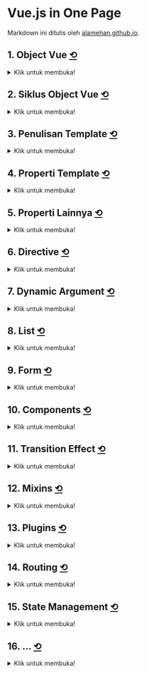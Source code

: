 <div id="top"></div>

# Vue.js in One Page

Markdown ini ditulis oleh <a href="https://alamehan.github.io/">alamehan.github.io</a>.

## **1. Object Vue** <a href="#top">⟲</a>

<details>
<summary>Klik untuk membuka!</summary><br>

```HTML
<html>
  <head>
    <title>Belajar Vue.js</title>
    <script src="https://cdn.jsdelivr.net/npm/vue@2.6.14/dist/vue.js"></script>
  </head>

  <body>
    <!-- Container (mount point), sebagai hasil kompilasi Vue -->
    <div id="app">
      <h1>Name: {{ name }}</h1> <!-- Cara 1 -->
      <h1>Age: {{ age }}</h1>
      <h1>{{ `Gender (Pria): ${gender}` }}</h1> <!-- Cara 2 -->
      <h1>{{ `Hobby: ${hobby[0]} ${hobby[1]}` }}</h1>
      <h1>{{ `Children: ${children[1]} & ${children[2]}` }}</h1>
    </div>

    <script>
      // Inisiasi object Vue (yang disimpan ke dalam variable vm)
      vm = new Vue({
        el: '#app',   // el merupakan property
        data: {       // begitupula dengan data
          name: 'Raihan Allaam',
          age: 30,
          gender: true,
          hobby: ['Design', 'Coding', 'Reading'],
          children: {
            1: 'Said',
            2: 'Nabila',
            3: 'Aisyah',
          },
        },
      });
    </script>
  </body>
</html>
```

Mengakses Properti didalam Object Vue menggunakan ```this.$data.name``` atau bisa langsung ```this.name```. Mengakses Properti diluar Object Vue menggunakan ```vm.$data.name``` atau bisa langsung ```vm.name```. Selain mount ditulis dengan cara:

```Javascript
vm = new Vue({ 
  el: '#app' ,
  ...
})
```

Bisa juga dengan cara berikut:

```Javascript
vm = new Vue({
  ...
})
vm.$mount('#app')
```

</details>

## **2. Siklus Object Vue** <a href="#top">⟲</a>

<details>
<summary>Klik untuk membuka!</summary><br>

```HTML
<html>
  <head>
    <title>Belajar Vue.js</title>
    <script src="https://cdn.jsdelivr.net/npm/vue@2.6.14/dist/vue.js"></script>
  </head>

  <body>
    <div id="app">
      <h1>{{ message }}</h1>
    </div>

    <script>
      vm = new Vue({
        el: '#app',
        data: {
          message: 'Hello World!',
        },
        beforeCreate() {
          console.log(`1. Before Create: message = ${this.message}`);
        },
        created() {
          console.log(`2. Created: message = ${this.message}`);
        },
        beforeMount() {
          console.log(`3. Before Mount: el = ${this.$el.textContent}`);
        },
        mounted() {
          console.log(`4. Mounted: el = ${this.$el.textContent}`);
        },
        beforeUpdate() {
          console.log(`5. Before Update: el = ${this.$el.textContent}`);
        },
        updated() {
          console.log(`6. Updated: el = ${this.$el.textContent}`);
        },
        beforeDestroy() {
          console.log(`7. Before Destroy`);
        },
        destroyed() {
          console.log(`8. Destroyed`);
        },
      });

      // Jika perintah di bawah ini diaktifkan, HOOK 5 & 6 akan ke-trigger
      // vm.message = 'Selamat Datang!';

      // Jika perintah di bawah ini diaktifkan, HOOK 7 & 8 akan ke-trigger
      // vm.$destroy()
    </script>
  </body>
</html>
```

Gunakan Console di Developer Tools-nya Google Chrome. Siklus Object Vue terdiri dari CREATE-MOUNT-UPDATE-DESTROY:
1. HOOK 1: ```beforeCreate()``` ➜ Belum bisa mengakses variabel message
2. HOOK 2: ```created()``` ➜ Sudah bisa mengakses & memanipulasi variabel message
3. HOOK 3: ```beforeMount()``` ➜ Sudah bisa mengakses DOM, namun Data belum dirender dengan Template
4. HOOK 4: ```mounted()``` ➜ Sudah bisa mengakses DOM & Data sudah dirender dengan Template
5. HOOK 5: ```beforeUpdate()``` ➜ Disini variabel message masih bernilai 'Hello World!' Padahal sudah diupdate dengan perintah vm.message = "Selamat Datang!" (lihat dibawah Object Vue ini)
6. HOOK 6: ```updated()``` ➜ Disini variabel message sudah terupdate menjadi 'Selamat Datang!'
7. HOOK 7: ```beforeDestroy()``` ➜ Terjadi sebelum Component dihapus
8. HOOK 8: ```destroyed()``` ➜ Terjadi setelah Object Vue dihapus

Nantinya masing-masing hook dapat dimanfaatkan untuk menjalankan suatu perintah tertentu.

</details>

## **3. Penulisan Template** <a href="#top">⟲</a>

<details>
<summary>Klik untuk membuka!</summary><br>

```HTML
<html>
  <head>
    <title>Belajar Vue.js</title>
    <script src="https://cdn.jsdelivr.net/npm/vue@2.6.14/dist/vue.js"></script>
    <style>
      .title {
        color: green;
      }
    </style>
  </head>

  <body>
    <div id="app">
      <h1>{{ message }}</h1> <!-- Baca data text -->
      <h1 v-once>{{ message }}</h1> <!-- Agar nilai tidak dapat diubah -->
      <h1 v-html="message_html"></h1> <!-- Baca data RAW HTML -->
      <h1 v-bind:class="class_h1">{{ message }}</h1> <!-- Baca data attribute -->
      <h1 :class="class_h1">{{ message }}</h1> <!-- Shorthand untuk v-bind -->
    </div>

    <script>
      vm = new Vue({
        el: '#app',
        data: {
          message: 'Hello World!', // Data text
          message_html: "<span style='color:red'>Hello World!</span>", // Data RAW HTML
          class_h1: 'title', // Data attribute (class CSS)
        },
      });
    </script>
  </body>
</html>
```

Template Vue (mustache ```{{ ... }}```) mendukung JavaScript Expressions, seperti ```{{ `Diskon: ${total * 10%}` }}```, ```{{ ok ? 'YES' : 'NO' }}```, ```{{ message.split('').reverse().join('') }}```. Atau jika dalam bentuk atribut HTML maka penulisannya dengan cara di-binding, contohnya sebagai berikut ```<h1 :id="'product-'+index"></h1>```.

</details>

## **4. Properti Template** <a href="#top">⟲</a>

<details>
<summary>Klik untuk membuka!</summary><br>

```HTML
<html>
  <head>
    <title>Belajar Vue.js</title>
    <script src="https://cdn.jsdelivr.net/npm/vue@2.6.14/dist/vue.js"></script>
  </head>

  <body>
    <div id="app"></div>

    <script>
      vm = new Vue({
        el: '#app',
        data: {
          message1: 'Hello World!',
          message2: 'Halo Dunia!',
        },
        template: `<h1>{{ message1 }}</h1>`, // Properti Template
        render(createElement) { // Method Render
          return createElement('h1', this.message2);
        },
      });
    </script>
  </body>
</html>
```

Properti Template: Sejauh ini kita menulis template langsung di kode HTML. Namun Vue juga menyediakan cara lain untuk mendefinisikan Template yang menyatu dengan Object Vue itu sendiri, melalui Properti ```template```.

Method Render: Alternatif lain kita bisa juga menggunakan Method Render yang berfungsi menampilkan konten yang didefinisikan.

Catatan: Dalam contoh diatas Method Render mengembalikan fungsi ```createElement``` untuk menciptakan elemen HTML ```h1``` yang berisi nilai dari variabel ```message2```. Jika Properti Template & Method Render dua-duanya ada, maka Properti Template diabaikan.

</details>

## **5. Properti Lainnya** <a href="#top">⟲</a>

<details>
<summary>Klik untuk membuka!</summary><br>

```HTML
<html>
  <head>
    <title>Belajar Vue.js</title>
    <script src="https://cdn.jsdelivr.net/npm/vue@2.6.14/dist/vue.js"></script>
    <style>
      /* ⚠️ Style disimpan disini (jika ada) */
    </style>
  </head>

  <body>
    <div id="app">
      <!-- Implementasi properti methods -->
      <h1>{{ counter }}</h1>
      <button onclick="vm.decrement()">-</button>
      <button onclick="vm.increment()">+</button><hr>

      <!-- Implementasi properti computed -->
      {{ fullName }}<hr>

      <!-- Implementasi properti filters -->
      <h1>Upper: {{ message | upper() }}</h1> <!-- Atau bisa juga hanya 'upper' saja -->
      <h1>Reverse: {{ message | reverse }}</h1>
      <h1>Upper & Reverse: {{ message | upper | reverse }}</h1><hr>
      <h1>{{ price | formatCurrency('USD') }}</h1>
      <h1>{{ price | formatCurrency('IDR') }}</h1>
    </div>

    <script>
      vm = new Vue({
        el: '#app',
        data: {
          counter: 0,
          firstName: 'Raihan',
          lastName: 'Allaam',
          message: 'Hello World!',
          price: 500000,
        },

        methods: { // Properti methods
          increment() {
            this.counter++;
          },
          decrement() {
            this.counter--;
          },
        },

        computed: { // Properti computed
          fullName() {
            return `${this.firstName} ${this.lastName}`;
          },
        },

        filters: { // Properti filters
          upper(text) {
            return text.toUpperCase();
          },
          reverse(text) {
            return text.split('').reverse().join('');
          },
          formatCurrency(value, currency) {
            var formatter = new Intl.NumberFormat('id-ID', {
              style: 'currency',
              currency: currency,
              minimumFractionDigits: 2,
            });
            return formatter.format(value);
          },
        },
      });
    </script>
  </body>
</html>
```

Properti methods: Cocok untuk kasus jika ada Action/Event yang memanggil fungsi. Contohnya: fungsi untuk mengevaluasi suatu nilai, menampilkan pesan, mengubah variabel, dll.

Properti computed: Cocok untuk kasus mengembalikan nilai (Return Value), memakai/bergantung pada property data yang didefinisikan. Meskipun bentuknya fungsi, namun fungsi pada Computed tidak memiliki parameter dan oleh Vue tidak dianggap sebagai fungsi. Artinya kita tidak bisa memanggilnya dengan ```this.fullName()``` melainkan ```this.fullName``` layaknya variabel. Jadi Computed ini tepat digunakan sebagai variabel yang nilainya berasal dari variabel lain.

Properti filters: Cocok untuk kasus memanipulasi tampilan/format text pada suatu Template. Filter ditulis dengan menggunakan simbol ```|``` atau "pipe". Hal ini berbeda dengan Methods: ```vm.upper()``` & Computed: ```vm.fullName```, Filters tidak bisa dipanggil dari Object Vue.

Catatan: Deklarasi Filters juga bisa dilakukan diluar Object Vue (terpisah), contoh:

```Javascript
Vue.filter('upper', function(value) {
  return value.toUpperCase()
}) 
var vm = new Vue({
  // ...
})
```

</details>

## **6. Directive** <a href="#top">⟲</a>

<details>
<summary>Klik untuk membuka!</summary><br>

Directive merupakan atribut khusus yang disematkan pada elemen atau markup HTML sebagai penanda bahwa elemen DOM tersebut akan dikenai perlakuan tertentu oleh Vue.

1. ```v-html:``` ➜ Untuk menampilkan data berupa kode HTML.
2. ```v-text:``` ➜ Untuk menampilkan string biasa, sama dengan mustache ```{{ }}```.
3. ```v-once:``` ➜ Agar nilai variabel pada template tidak bisa diubah-ubah lagi (constant).
4. ```v-show:``` ➜ Untuk show/hide suatu elemen DOM. Dibalik layar pakai properti ```display``` pada CSS.
5. ```v-if:```, ```v-else-if```:, ```v-else```: ➜ Untuk merender/tidak merender suatu elemen DOM.
6. ```v-on:``` ➜ Berperan sebagai sebuah event listener pada elemen HTML/komponen Vue.
7. ```v-bind:``` ➜ Untuk mem-binding atribut HTML/komponen agar nilainya terupdate secara reactive sesuai dengan datanya.

Catatan:
1. Penulisan directive ```v-on:``` dapat disingkat menjadi ```@```
2. Penulisan directive ```v-bind:``` dapat disingkat menjadi ```:```

Ragam directive event:
1. ```@click``` ➜ Ketika mouse diklik
2. ```@mouseover``` ➜ Ketika mouse berada di area elemen
3. ```@mouseenter``` ➜ Ketika mouse masuk ke area elemen
4. ```@mouseout``` ➜ Ketika mouse keluar dari area elemen
5. ```@mousedown``` ➜ Sama dengan ```v-on:click```
6. ```@keyup``` ➜ Ketika keyboard up pada elemen (biasanya digunakan pada elemen input)
7. ```@keydown``` ➜ Ketika keyboard down pada elemen (biasanya digunakan pada elemen input)
8. ```@submit``` ➜ Ketika form di submit

Ragam modifier:
1. ```.once``` ➜ hanya boleh dilakukan sekali saja (misalnya klik, enter, dll)
2. ```.prevent``` ➜ Modifier ini berfungsi agar halaman tidak di-redirect
3. ```.enter``` ➜ Modifier ini akan bereaksi ketika keyboard Enter ditekan
4. ```.tab``` ➜ Modifier ini akan bereaksi ketika keyboard Tab ditekan
5. ```.delete``` ➜ mMdifier ini akan bereaksi ketika keyboard Delete atau Backspace ditekan
6. ```.esc``` ➜ Modifier ini akan bereaksi ketika keyboard Escape ditekan
7. ```.space``` ➜ Modifier ini akan bereaksi ketika keyboard Spasi ditekan
8. ```.native``` ➜ Modifier ini akan listen native event pada elemen root dari komponen
9. ```.ctrl``` ➜ Modifier ini akan bereaksi ketika keyboard Ctrl ditekan
10. ```.alt``` ➜ Modifier ini akan bereaksi ketika keyboard Alt ditekan
11. ```.shift``` ➜ Modifier ini akan bereaksi ketika keyboard Shift ditekan

Kita juga bisa menangani klik kiri/kanan/tengah pada mouse dengan modifier ```.left```, ```.right```, dan ```.middle```.
  
Sejak versi 2.5.0+, Vue menambahkan modifier ```.exact``` untuk memastikan bahwa event hanya akan dijalankan ketika key tersebut saja yang diklik. Dalam contoh (lihat di bawah) Button tanpa modifier ```.exact``` akan menjalankan ```info()``` ketika SHIFT ditekan meskipun saat yang bersamaan ALT/dll juga di tekan. Sedangkan Button dengan modifier ```.exact``` akan menjalankan ```info()``` HANYA ketika SHIFT ditekan, tidak menekan key lainnya.

> ⚠️ Source code di bawah ini menggunakan assets gambar

```HTML
<html>
  <head>
    <title>Belajar Vue.js</title>
    <script src="https://cdn.jsdelivr.net/npm/vue@2.6.14/dist/vue.js"></script>
    <style>
      .title {
        color: green;
        font-weight: bold;
      }
    </style>
  </head>

  <body>
    <div id="app">
      <p v-html="message_html"></p> <!-- 1. v-html -->
      <p v-text="message_text "></p> <!-- 2. v-text -->
      <p v-once>{{ message_text }}</p> <!-- 3. v-once -->
      <p v-show="displayMessage">Message Show {{ message_show }}</p> <!-- 4. v-show -->
      <hr>

      <!-- 5. v-if, v-else-if, v-else -->
      <div v-if="content">
        <h2>Judul</h2>
        <p>Paragraph 1</p>
        <p>Paragraph 2</p>
        <div>
          <div v-if="nilai === 'A'">Sempurna</div>
          <div v-else-if="nilai === 'B'">Bagus</div>
          <div v-else-if="nilai === 'C'">Cukup</div>
          <div v-else>Kurang</div>
        </div>
      </div>
      <hr>

      <!-- 6. v-on -->
      <p>Jumlah Klik: {{ counter }}x</p>
      <button v-on:click="counter += 1">Counter</button><br>
      <button v-on:click="info('Selamat Datang!')">Alert</button>
      <button @click.once="info('1X Klik Saja')">Alert + Modifier .once</button>
      <hr>
      <a href="http://google.com" @click="info('Go to link')">Tanpa Prevent</a><br>
      <a href="http://google.com" @click.prevent="info('Hold!')">Dengan Prevent</a><br>
      <hr>
      <input @keyup.enter="info('BOOOM! ' + $event.target.value)" value="Tekan enter" /><br>
      <button @click.ctrl="info('BOOOM!')">CTRL + CLICK</button>
      <br>
      <button @click.shift="info('BOOOM!')">SHIFT + CLICK</button>
      <button @click.shift.exact="info('BOOOM!')">SHIFT + CLICK</button>
      <br>
      <button @click.left="info('BOOOM!')">Klik Kiri</button>
      <button @click.right="info('BOOOM!')">Klik Kanan</button>
      <button @click.middle="info('BOOOM!')">Klik Tengah</button>
      <br>

      <!-- 7. v-bind -->
      <img v-bind:src="`assets/${imageSrc}`" />
      <div :class="classA">BINDING! STYLE CSS!</div>
    </div>

    <script>
      vm = new Vue({
        el: '#app',
        data: {
          message_html: "<span style='color:red'>Hello HTML!</span>",
          message_text: 'Hello World!',
          message_show: 'ON',
          displayMessage: true, // Coba ganti dengan false
          content: true, // Coba ganti dengan false
          nilai: 'A',
          counter: 0,
          imageSrc: 'logo1.png',
          classA: 'title',
        },
        methods: {
          info(text) {
            alert(text);
          },
        },
      });

      // Update data message (tidak berpengaruh pada v-once)
      vm.message_text = 'Halo Dunia! (Updated)';

      // Dalam 3 detik, 'logo1.png' akan berubah menjadi 'logo2.png'
      setTimeout(() => {
        vm.imageSrc = 'logo2.png';
      }, 3000);
    </script>
  </body>
</html>
```

Contoh ```v-bind``` lainnya:

```HTML
<a :href="url"></a>
<img :src="'images/' + imageSrc">
<div :class="[classA, classB]"></div>
<div :class="{ red: isRed }"></div>
<div :style="{ fontSize: size + 'px' }"></div>
<img v-bind="{ id: imageID, src: imageSrc }" />
```

</details>

## **7. Dynamic Argument** <a href="#top">⟲</a>

<details>
<summary>Klik untuk membuka!</summary><br>

Sejak versi 2.6.0, kita bisa menggunakan argumen dinamis pada sebuah directive:

```HTML
<html>
  <head>
    <title>Belajar Vue.js</title>
    <script src="https://cdn.jsdelivr.net/npm/vue@2.6.14/dist/vue.js"></script>
    <style>
      .title {
        color: red;
        font-weight: bold;
      }
    </style>
  </head>

  <body>
    <div id="app">
      <button v-on:click="info('Hello World!')">Button 1</button>
      <button v-on:[nama_event]="info('Hello World!')">Button 2</button> <!-- Dinamis -->
      <br>
      <button @click="info('Hello World!')">Button 3</button>
      <button @[nama_event]="info('Hello World!')">Button 4</button> <!-- Dinamis -->
      <hr>
      <div v-bind:class="classA">STANDARD 1</div>
      <div v-bind:[nama_atribut]="classA">DYNAMIC 1</div> <!-- Dinamis -->
      <br>
      <div :class="classA">STANDARD 2</div>
      <div :[nama_atribut]="classA">DYNAMIC 2</div> <!-- Dinamis -->
    </div>

    <script>
      vm = new Vue({
        el: '#app',
        data: {
          nama_event: 'click', // Coba ganti dengan "mouseover"
          nama_atribut: 'class', // Coba ganti dengan "style"
          classA: 'title',
        },
        methods: {
          info(text) {
            alert(text);
          },
        },
      });
    </script>
  </body>
</html>
```

</details>

## **8. List** <a href="#top">⟲</a>

<details>
<summary>Klik untuk membuka!</summary><br>

Data dalam bentuk list/daftar yang bisa berupa array, objek atau collection (array dari objek) bisa kita tampilkan dengan mudah menggunakan Vue. Vue mempunyai directive v-for yang berfungsi untuk melakukan perulangan.

> ⚠️ Source code di bawah ini menggunakan assets gambar

```HTML
<html>
  <head>
    <title>Belajar Vue.js</title>
    <script src="https://cdn.jsdelivr.net/npm/vue@2.6.14/dist/vue.js"></script>
  </head>

  <body>
    <div id="app">
      <!-- 1A. Menampilkan data Array -->
      <ul>
        <li v-for="buku in books_array">{{ buku }}</li><br>
      </ul>

      <!-- 1B. Menampilkan data Array + Index -->
      <ul>
        <li v-for="(buku, index) in books_array">{{ `${index+1}: ${buku}` }}</li><br>
      </ul>

      <!-- 1C. Menggunakan tag template (Array) -->
      <ul>
        <template v-for="buku in books_array">
          <li>{{ buku }}</li>
        </template>
      </ul>
      <hr>

      <!-- 2A. Menampilkan data Object -->
      <ul>
        <li v-for="buku of books_object">{{ buku }}</li><br>
      </ul>

      <!-- 2B. Menampilkan data Object + Key -->
      <ul>
        <li v-for="(buku, key) of books_object">{{ `${key}: ${buku}` }}</li><br>
      </ul>

      <!-- 2C. Menggunakan tag template (Object) -->
      <ul>
        <template v-for="buku of books_object">
          <li>{{ buku }}</li>
        </template>
      </ul>
      <hr>

      <!-- 3A. Menampilkan data Collection -->
      <table border=1>
        <tr v-for="buku of books_collection">
          <td>
            <img :src="`assets/${buku.img}`" width="100">
          </td>
          <td>
            {{ `ID: ${buku.id}` }}<br>
            {{ `Judul: ${buku.judul}` }}<br>
            {{ `Harga: ${buku.harga}` }}<br>
          </td>
        </tr>
      </table>
      <hr>

      <!-- 3B. Menampilkan data Collection + Kondisi -->
      <table border=1>
        <tr v-for="buku of books_collection" v-if="buku.harga>60000">
          <td>
            <img :src="`assets/${buku.img}`" width="100">
          </td>
          <td>
            {{ `ID: ${buku.id}` }}<br>
            {{ `Judul: ${buku.judul}` }}<br>
            {{ `Harga: ${buku.harga}` }}<br>
          </td>
        </tr>
      </table>
      <hr>

      <!-- 3C. Menampilkan data Collection + Filter -->
      <table border=1>
        <tr v-for="buku of lebihDari70Ribu">
          <td>
            <img :src="`assets/${buku.img}`" width="100">
          </td>
          <td>
            {{ `ID: ${buku.id}` }}<br>
            {{ `Judul: ${buku.judul}` }}<br>
            {{ `Harga: ${buku.harga}` }}<br>
          </td>
        </tr>
      </table>
      <hr>
    </div>

    <script>
      vm = new Vue({
        el: '#app',
        data: {
          books_array: ['Buku A', 'Buku B', 'Buku C', 'Buku D'],

          books_object: {
            id: 99,
            judul: 'Buku Koding',
            harga: 50000
          },

          books_collection: [
            { id: 1, judul: 'Buku Koding A', harga: 50000, img: 'cover-1.jpg' },
            { id: 2, judul: 'Buku Koding B', harga: 60000, img: 'cover-2.jpg' },
            { id: 3, judul: 'Buku Koding C', harga: 70000, img: 'cover-3.jpg' },
            { id: 4, judul: 'Buku Koding D', harga: 80000, img: 'cover-4.jpg' },
          ]
        },

        computed: {
          lebihDari70Ribu() {
            return this.books_collection.filter((buku) => {
              return buku.harga > 70000
            })
          }
        }
      });

      // 4A. Mengubah data pada Array
      vm.$set(vm.books_array, 1, 'Buku B (NEW)');

      // 4B. Mengubah data pada Object
      vm.$set(vm.books_object, 'judul', 'Buku Koding (NEW)')
    </script>
  </body>
</html>
```

</details>

## **9. Form** <a href="#top">⟲</a>

<details>
<summary>Klik untuk membuka!</summary><br>

**⚠️ BELUM DIRANGKUM ⚠️**

```HTML
<html>
  <head>
    <title>Belajar Vue.js</title>
    <script src="https://cdn.jsdelivr.net/npm/vue@2.6.14/dist/vue.js"></script>
    <style>
      /* ⚠️ Style disimpan disini (jika ada) */
    </style>
  </head>

  <body>
    <!-- ⚠️ Kode HTML disimpan disini -->

    <script>
      /* ⚠️ Script (Vue) disimpan disini */
    </script>
  </body>
</html>
```

</details>

## **10. Components** <a href="#top">⟲</a>

<details>
<summary>Klik untuk membuka!</summary>

### **👉 10-1. Global Component**

Bisa dipakai di mana saja, di ```<div id="app1">...</div>```, ```<div id="app2">...</div>```, dst.

```HTML
<html>
  <head>
    <title>Belajar Vue.js</title>
    <script src="https://cdn.jsdelivr.net/npm/vue@2.6.14/dist/vue.js"></script>
  </head>

  <body>
    <div id="app1">
      <component-a></component-a>
      <component-b></component-b>
    </div>

    <script>
      Vue.component('component-a', {
        template: `<h1>Component A</h1>`
      })

      Vue.component('component-b', {
        data() {
          return {
            message: 'Component B'
          }
        },
        template: `<h1>{{ message }}</h1>`
      })

      new Vue({
        el: '#app1'
      })
    </script>
  </body>
</html>
```

### **👉 10-2. Local Component**

Hanya bisa dipakai di ```<div id="app1">...</div>```, sesuai dengan yang ditargetkan.

```HTML
<html>
  <head>
    <title>Belajar Vue.js</title>
    <script src="https://cdn.jsdelivr.net/npm/vue@2.6.14/dist/vue.js"></script>
  </head>

  <body>
    <div id="app2">
      <component-c></component-c>
      <component-d></component-d>
      <component-e></component-e>
    </div>

    <script>
      var ComponentC = {
        template: `<h1>Component C</h1>`,
      }

      var ComponentD = {
        data() {
          return {
            message: 'Component D'
          }
        },
        template: `<h1>{{ message }}</h1>`
      }

      new Vue({
        el: '#app2',
        data: {
          message: "Component F"
        },
        components: {
          // "Import" component dari luar ke dalam Object Vue
          'component-c': ComponentC,
          'component-d': ComponentD,

          // Atau langsung dibuat di dalam Object Vue pun bisa. Namun kekurangannya tidak 
          // bisa menggunakan data melalui {{ message }} maupaun {{ this.message }}, jadi
          // hanya berupa template HTML saja. Dan sebagai catatan, template harus dibungkus
          // dengan menggunakan 1 tag terluar, misalnya <div> ...konten... </div>.
          'component-e': {
            template: `
                <div>
                  <h1>Component E</h1>
                </div>
              `
          }, 
        }
      })
    </script>
  </body>
</html>
```

### **👉 10-3. Kirim Data ke Component (Props) - Hardcode**

```HTML
<html>
  <head>
    <title>Belajar Vue.js</title>
    <script src="https://cdn.jsdelivr.net/npm/vue@2.6.14/dist/vue.js"></script>
    <style>
      .card {
        background: #efefef;
        border: 1px solid #ddd;
        margin: 3px;
        padding: 6px;
        height: 280px;
        float: left;
      }
    </style>
  </head>

  <body>
    <div id="app3">
      <book judul="Buku A" deskripsi="Koding Easy" img="cover-1.jpg"></book>
      <book judul="Buku B" deskripsi="Design Easy" img="cover-2.jpg"></book>
    </div>

    <script>
      var BookComponent1 = {
        data() {
          return {
            classCard: 'card'
          }
        },
        props: ['judul', 'deskripsi', 'img'], // Note: Tidak bisa menggunakan CamelCase
        template: `
          <div :class=" classCard">
            <h3>{{ judul }}</h3>
            <img :src="'assets/'+img" width=100>
            <p v-html="deskripsi"></p>
          </div>
        `
      }

      new Vue({
        el: '#app3',
        components: {
          'book': BookComponent1,
        }
      })
    </script>
  </body>
</html>
```

### **👉 10-4. Kirim Data ke Component (Props) - Dinamis**

```HTML
<html>
  <head>
    <title>Belajar Vue.js</title>
    <script src="https://cdn.jsdelivr.net/npm/vue@2.6.14/dist/vue.js"></script>
    <style>
      .card {
        background: #efefef;
        border: 1px solid #ddd;
        margin: 3px;
        padding: 6px;
        height: 280px;
        float: left;
      }
    </style>
  </head>

  <body>
    <div id="app4">
      <book v-for="buku in books_collection" :key="buku.id" :judul="buku.judul" :deskripsi="buku.deskripsi" :img="buku.img"></book>
    </div>

    <script>
      var BookComponent1 = {
        data() {
          return {
            classCard: 'card'
          }
        },
        props: ['judul', 'deskripsi', 'img'], // Note: Tidak bisa menggunakan CamelCase
        template: `
          <div :class=" classCard">
            <h3>{{ judul }}</h3>
            <img :src="'assets/'+img" width=100>
            <p v-html="deskripsi"></p>
          </div>
        `
      }

      new Vue({
        el: '#app4',
        components: {
          'book': BookComponent1,
        },
        data: {
          books_collection: [
            { id: 1, judul: 'Buku A', deskripsi: "Koding Easy", img: 'cover-1.jpg' },
            { id: 2, judul: 'Buku B', deskripsi: "Design Easy", img: 'cover-2.jpg' },
            { id: 3, judul: 'Buku C', deskripsi: "Gaming Easy", img: 'cover-3.jpg' },
            { id: 4, judul: 'Buku D', deskripsi: "Living Easy", img: 'cover-4.jpg' },
          ]
        }
      })
    </script>
  </body>
</html>
```

### **👉 10-5. Update Data Parent dari Component**

```HTML
<html>
  <head>
    <title>Belajar Vue.js</title>
    <script src="https://cdn.jsdelivr.net/npm/vue@2.6.14/dist/vue.js"></script>
    <style>
      .card {
        background: #efefef;
        border: 1px solid #ddd;
        margin: 3px;
        padding: 6px;
        height: 280px;
        float: left;
      }
    </style>
  </head>

  <body>
    <div id="app5">
      <h1>Selected: {{ selected_book }}</h1>
      <book v-for="buku in books_collection" :key="buku.id" :book="buku" @dipilih="selected_book = $event"></book>
    </div>

    <script>
      var BookComponent2 = {
        data() {
          return {
            classCard: 'card'
          }
        },
        props: ['book'],
        template: `
          <div :class="classCard">
            <h3>{{ book.judul }}</h3>

            <img :src="'assets/'+book.img" width=100>
            <p v-html="book.deskripsi"></p>
            <p>Rp.{{ book.harga }}</p><br>
            
            <button @click="$emit('dipilih', book.judul)">Select</button>
          </div>
        `
        // @click="$emit('dipilih', book.judul)" ➜ Saat di klik, nilai "book.judul" akan di-emit/
        // di-set ke event "dipilih", dengan demikian @dipilih="selected_book = $event" ➜ (di HTML)
        // artinya selected_book diisi dengan nilai dari $event, yaitu "book.judul".
      }

      new Vue({
        el: '#app5',
        components: {
          'book': BookComponent2,
        },
        data: {
          books_collection: [
            { id: 1, judul: 'Buku A', deskripsi: "Koding Easy", harga: 50000, img: 'cover-1.jpg' },
            { id: 2, judul: 'Buku B', deskripsi: "Design Easy", harga: 60000, img: 'cover-2.jpg' },
            { id: 3, judul: 'Buku C', deskripsi: "Gaming Easy", harga: 70000, img: 'cover-3.jpg' },
            { id: 4, judul: 'Buku D', deskripsi: "Living Easy", harga: 80000, img: 'cover-4.jpg' },
          ],
          selected_book: '',
        }
      })
    </script>
  </body>
</html>
```

### **👉 10-6. Two Way Data Binding di Component**

```HTML
<html>
  <head>
    <title>Belajar Vue.js</title>
    <script src="https://cdn.jsdelivr.net/npm/vue@2.6.14/dist/vue.js"></script>
  </head>

  <body>
    <div id="app6">
      <h1>{{ searchText }}</h1>
      <custom-input :value="searchText" @input="searchText = $event"></custom-input> <!-- CARA RIBET -->
      <custom-input v-model="searchText"></custom-input> <!-- CARA MUDAH -->
    </div>

    <script>
      Vue.component('custom-input', {
        props: ['value'],
        template: `
          <input :value="value" @input="$emit('input', $event.target.value)">
        `
      })

      new Vue({
        el: '#app6',
        data: {
          searchText: "Contoh"
        }
      })
    </script>
  </body>
</html>
```

### **👉 10-7. Kirim Konten ke dalam Component (Slots)**

```HTML
<html>
  <head>
    <title>Belajar Vue.js</title>
    <script src="https://cdn.jsdelivr.net/npm/vue@2.6.14/dist/vue.js"></script>
    <style>
      .card {
        background: #efefef;
        border: 1px solid #ddd;
        margin: 3px;
        padding: 6px;
        height: 120px;
        float: left;
      }
    </style>
  </head>

  <body>
    <div id="app7">
      <!-- Bagian A -->
      <kartu-a>
        <p>Tag p ini menimpa slots</p>
      </kartu-a>
      <kartu-a>
        <h4>Tag h4 ini menimpa slots</h4>
        <h5>Tag h5 ini juga menimpa slots</h5>
      </kartu-a>

      <!-- Bagian B -->
      <kartu-b></kartu-b> <!-- Diisi konten default -->
      <kartu-b>Hello Wolrd!</kartu-b> <!-- Konten default tertimpa -->

      <!-- Bagian C -->
      <!-- Jika multiple slots, bungkus dulu menggunakan template -->
      <kartu-c>
        <template v-slot:judul>
          <h4>Ini Judul</h4>
        </template>
        <template #isi>
          <!-- # merupakan shorthand untuk v-slot: -->
          <h4>Ini Isi</h4>
        </template>
      </kartu-c>

      <!-- Bagian D -->
      <!-- Jika single slots, tidak perlu dibungkus template -->
      <kartu-d #judul></kartu-d> <!-- Diisi konten default -->
      <kartu-d #judul>Bandung</kartu-d> <!-- Konten default tertimpa -->
    </div>

    <script>
      // A. Elemen <slot></slot> akan di-replace/di-timpa
      // dengan konten di component (di HTML)
      Vue.component('kartu-a', {
        template: `
          <div class="card">
            <strong>Informasi A</strong>
            <hr>
            <slot></slot>
          </div>
        `
      })

      // B. Jika di component (di HTML) tidak membuat konten
      // tertentu maka akan diisi oleh konten default slots
      Vue.component('kartu-b', {
        template: `
          <div class="card">
            <strong>Informasi B</strong>
            <hr>
            <slot>Ini menjadi konten default</slot>
          </div>
        `
      })

      // C. Multiple slots ditulis dengan menyertakan
      // atribut "name" di dalam tag slot
      Vue.component('kartu-c', {
        template: `
          <div class="card">
            <strong>Informasi C</strong>
            <hr>
            <slot name="judul">Judul Default</slot>
            <slot name="isi">Isi Default</slot>
          </div>
        `
      })

      // D. Mengakses property data dari component
      // pada slots harus di-binding terlebih dahulu
      Vue.component('kartu-d', {
        data() {
          return {
            message: "Hello"
          }
        },
        template: `
          <div class="card">
            <strong>Informasi D</strong>
            <hr>
            <slot name="judul" :defaultJudul="message">{{ message }}</slot>
          </div>
        `
      })

      new Vue({
        el: '#app7'
      })
    </script>
  </body>
</html>
```

### **👉 10-8. Dynamic Components**

Idenya: Kita memuat suatu component yang sudah diregister secara dinamis, atau hanya akan kita muat jika diperlukan saja.

```HTML
<html>
  <head>
    <title>Belajar Vue.js</title>
    <script src="https://cdn.jsdelivr.net/npm/vue@2.6.14/dist/vue.js"></script>
    <style>
      .card {
        background: #efefef;
        border: 1px solid #ddd;
        margin: 3px;
        padding: 6px;
        float: left;
      }
    </style>
  </head>

  <body>
    <div id="app8">
      <button @click="currentComponent='item-a'">Item A</button>
      <button @click="currentComponent='item-b'">Item B</button>
      <button @click="currentComponent='item-c'">Item C</button>
      <button @click="currentComponent='item-d'">Item D</button>
      <hr>
      <!-- <component> memiliki directive v-bind:is untuk memantau pergantian component yang dimuat -->
      <component :is="currentComponent"></component>
    </div>

    <script>
      var itemA = {
        template: `
          <div class="card">
            <strong>Isi Item A ...</strong>
          </div>
        `
      }

      var itemB = {
        template: `
          <div class="card">
            <strong>Isi Item B ...</strong>
          </div>
        `
      }

      var vm = new Vue({
        el: '#app8',
        data: {
          currentComponent: 'item-a' // Isi dengan nilai default, atau bisa juga dikosongkan.
        },
        components: {
          'item-a': itemA,
          'item-b': itemB,
          'item-c': {
            template: `
              <div class="card">
                <strong>Isi Item C ...</strong>
              </div>
            `
          },
          'item-d': {
            template: `
              <div class="card">
                <strong>Isi Item D ...</strong>
              </div>
            `
          },
        }
      })
    </script>
  </body>
</html>
```

</details>

## **11. Transition Effect** <a href="#top">⟲</a>

<details>
<summary>Klik untuk membuka!</summary><br>

Efek animasi transisi bawaan Vue, pada contoh di bawah ini merupakan animasi pergantian component.

```HTML
<html>
  <head>
    <title>Belajar Vue.js</title>
    <script src="https://cdn.jsdelivr.net/npm/vue@2.6.14/dist/vue.js"></script>
    <style>
      .card {
        background: #efefef;
        border: 1px solid #ddd;
        margin: 3px;
        padding: 6px;
        float: left;
      }

      .component-fade-enter-active,
      .component-fade-leave-active {
        transition: opacity .3s ease;
      }

      .component-fade-enter,
      .component-fade-leave-to {
        opacity: 0;
      }
    </style>
  </head>

  <body>
    <div id="app">
      <button @click="currentComponent='item-a'">Item A</button>
      <button @click="currentComponent='item-b'">Item B</button>
      <hr>
      <transition name="component-fade" mode="out-in">
        <component :is="currentComponent"></component>
      </transition>
      <!-- Coba ganti "out-in" menjadi "in-out", lalu lihat efeknya -->
    </div>

    <script>
      var itemA = {
        template: `
          <div class="card">
            <strong>Isi Item A ...</strong>
          </div>
        `
      }

      var itemB = {
        template: `
          <div class="card">
            <strong>Isi Item B ...</strong>
          </div>
        `
      }

      var vm = new Vue({
        el: '#app',
        data: {
          currentComponent: 'item-a',
        },
        components: {
          'item-a': itemA,
          'item-b': itemB,
        }
      })
    </script>
  </body>
</html>
```

</details>

## **12. Mixins** <a href="#top">⟲</a>

<details>
<summary>Klik untuk membuka!</summary><br>

Mixins: Reusable data, methods, template, etc. Saat Object Vue atau Component menggunakan mixins maka semua option (data, methods, template, dll) dari mixin tersebut akan digabungkan ke dalam Component yang menggunakannya tersebut.

### **👉 12-1. Konsep Dasar**

```HTML
<html>
  <head>
    <title>Belajar Vue.js</title>
    <script src="https://cdn.jsdelivr.net/npm/vue@2.6.14/dist/vue.js"></script>
  </head>

  <body>

    <script>
      var MixinHello = {
        data(){
          return{
            message: "hello from mixin",
            foo: "abc"
          }
        },
        methods: {
          pagi(){
            console.log("Selamat pagi!");
          },
          sore(){
            console.log("Selamat sore!");
          }
        }
      }

      var vm1 = new Vue({
        mixins: [MixinHello], // "Import" option dari MixinHello
        data(){
          return{
            message: "hello from vm1",
            bar: "def"
          }
        },
        methods: {
          siang(){
            console.log("Selamat siang!");
          },
        }
      })

      console.log(vm1.message) // Output: hello from vm1  (karena conflict, akan diambil yang asli)
      console.log(vm1.foo)     // Output: abc             (berasal dari mixins)
      console.log(vm1.bar)     // Output: def

      vm1.pagi()   // Output: Selamat pagi!  (berasal dari mixins)
      vm1.sore()   // Output: Selamat sore!  (berasal dari mixins)
      vm1.siang()  // Output: Selamat siang!

      var vm2 = new Vue({
        mixins: [MixinHello], // "Import" option dari MixinHello
        data(){
          return{
            bar: "def"
          }
        },
        methods: {
          malam(){
            console.log("Selamat malam!");
          }
        }
      })

      console.log(vm2.message) // Output: hello from mixin  (berasal dari mixins)
      console.log(vm2.foo)     // Output: abc               (berasal dari mixins)
      console.log(vm2.bar)     // Output: def

      vm2.pagi()   // Output: Selamat pagi!  (berasal dari mixins)
      vm2.sore()   // Output: Selamat sore!  (berasal dari mixins)
      vm2.malam()  // Output: Selamat malam!
    </script>
  </body>
</html>
```

### **👉 12-2. Implementasi di Component (Global)**

```HTML
<html>
  <head>
    <title>Belajar Vue.js</title>
    <script src="https://cdn.jsdelivr.net/npm/vue@2.6.14/dist/vue.js"></script>
    <style>
      .card {
        background: #efefef;
        border: 1px solid #ddd;
        margin: 3px;
        padding: 6px;
        float: left;
      }
    </style>
  </head>

  <body>
    <div id="app">
      <component-a ></component-a>
      <component-b data_props="Ini dari props"></component-b>
    </div>

    <script>
      MixinHeader = {
        data() {
          return {
            dataMixinA: 'Header',
            dataMixinB: 'Body',
          };
        },
        provide() { 
          return { 
            child: this 
          } 
        },
        components: {
          super: {
            inject: ['child'],
            template: `
              <div class="card">
                <h4>{{ child.dataMixinA }}</h4>
                <hr>
                <slot></slot>
              </div>`,
          }
          // <slot></slot> nantinya akan di-timpa
        },
      }

      Vue.component('component-a', {
        mixins: [MixinHeader],
        data(){
          return{
            message: "Coding Lover"
          }
        },
        template: `
          <super>
            <h6>{{ dataMixinB }}</h6>
            <h6>{{ message }}</h6>
          </super>
        `
        // <super></super> dan isi kontennya menimpa <slot></slot> di MixinHeader
      })

      Vue.component('component-b', {
        mixins: [MixinHeader],
        data(){
          return{
            message: "Design Lover"
          }
        },
        created() {
          this.dataMixinA = "Header New"; // Menimpa "dataMixinA" dari MixinHeader
          this.dataMixinB = "Body New";   // Menimpa "dataMixinB" dari MixinHeader
        },
        props: ["data_props"],            // Menggunakan props
        template: `
          <super>
            <h6>{{ dataMixinB }}</h6>
            <h6>{{ data_props }}</h6>
            <h6>{{ message }}</h6>
          </super>
        `
      })

      var vm = new Vue({
        el: '#app'
      });
    </script>
  </body>
</html>
```

### **👉 12-3. Implementasi di Component (Local)**

```HTML
<html>
  <head>
    <title>Belajar Vue.js</title>
    <script src="https://cdn.jsdelivr.net/npm/vue@2.6.14/dist/vue.js"></script>
    <style>
      .card {
        background: #efefef;
        border: 1px solid #ddd;
        margin: 3px;
        padding: 6px;
        float: left;
      }
    </style>
  </head>

  <body>
    <div id="app">
      <component-c ></component-c>
      <component-d data_props="Ini dari props"></component-d>
    </div>

    <script>
      MixinHeader = {
        data() {
          return {
            dataMixinA: 'Header',
            dataMixinB: 'Body',
          };
        },
        provide() { 
          return { 
            child: this 
          } 
        },
        components: {
          super: {
            inject: ['child'],
            template: `
              <div class="card">
                <h4>{{ child.dataMixinA }}</h4>
                <hr>
                <slot></slot>
              </div>`,
          }
          // <slot></slot> nantinya akan di-timpa
        },
      }

      var ComponentC = Vue.extend({
        mixins: [MixinHeader],
        data(){
          return{
            message: "Coding Lover"
          }
        },
        template: `
          <super>
            <h6>{{ dataMixinB }}</h6>
            <h6>{{ message }}</h6>
          </super>
        `
        // <super></super> dan isi kontennya menimpa <slot></slot> di MixinHeader
      })

      var ComponentD = Vue.extend({
        mixins: [MixinHeader],
        data(){
          return{
            message: "Design Lover"
          }
        },
        created() {
          this.dataMixinA = "Header New"; // Menimpa "dataMixinA" dari MixinHeader
          this.dataMixinB = "Body New";   // Menimpa "dataMixinB" dari MixinHeader
        },
        props: ["data_props"],            // Menggunakan props
        template: `
          <super>
            <h6>{{ dataMixinB }}</h6>
            <h6>{{ data_props }}</h6>
            <h6>{{ message }}</h6>
          </super>
        `
      })

      var vm = new Vue({
        el: '#app',
        components: {
          'component-c': ComponentC,
          'component-d': ComponentD,
        }
      })
    </script>
  </body>
</html>
```

</details>

## **13. Plugins** <a href="#top">⟲</a>

<details>
<summary>Klik untuk membuka!</summary><br>

**⚠️ BELUM DIRANGKUM ⚠️**

```HTML
<html>
  <head>
    <title>Belajar Vue.js</title>
    <script src="https://cdn.jsdelivr.net/npm/vue@2.6.14/dist/vue.js"></script>
    <style>
      /* ⚠️ Style disimpan disini (jika ada) */
    </style>
  </head>

  <body>
    <!-- ⚠️ Kode HTML disimpan disini -->

    <script>
      /* ⚠️ Script (Vue) disimpan disini */
    </script>
  </body>
</html>
```

</details>

## **14. Routing** <a href="#top">⟲</a>

<details>
<summary>Klik untuk membuka!</summary>

### **👉 14-1. Konsep Dasar**

```HTML
<html>
  <head>
    <title>Belajar Vue.js</title>
    <script src="https://cdn.jsdelivr.net/npm/vue@2.6.14/dist/vue.js"></script>
    <!-- 1. Tambahkan pustaka vue-router.js -->
    <script src="https://cdn.jsdelivr.net/npm/vue-router@3.5.2/dist/vue-router.js"></script>
  </head>

  <body>
    <div id="app">
      <!-- 7B. Mengakses path di template -->
      <h4>Current route: {{ $route.path }}</h4>
      <hr>

      <!-- 2. Deklarasi router di template -->
      <p>
        <router-link to="/">Home</router-link>
        <router-link to="/about">About</router-link>
      </p>
      <router-view></router-view>
    </div>

    <script>
      // 3. Definisikan konfigurasi component
      const Home = {template: `<div>Ini halaman home</div>`}
      const About = {template: `<div>Ini halaman about</div>`}

      // 4. Mapping route path dengan componentnya
      const routes = [
        {path:'/', component: Home, alias: '/home'},
        {path:'/about', component: About},
        {path:'*', redirect: '/'} // Redirect ke home jika URL tidak valid
      ]

      // 5. Register routing app pada Object dari Class VueRouter
      const router = new VueRouter({
        routes // Shorthand dari 'routes: routes'
      })

      // 6. Register Object router pada Object Vue
      var vm = new Vue({
        el: '#app',
        router,
        methods: {
          showCurrentRoute(){
            console.log(this.$route.path) // 7A. Mengakses path di dalam Object Vue
          }
        }
      })
    </script>
  </body>
</html>
```

### **👉 14-2. Dynamic Routing**

𝑩𝒐𝒐𝒌𝒔𝑪𝒐𝒎𝒑𝒐𝒏𝒆𝒏𝒕.𝒋𝒔:

```Javascript
export const BooksComponent = {
  data() {
    return {
      books: [
        { id: 1, judul: "Buku A" },
        { id: 2, judul: "Buku B" },
        { id: 3, judul: "Buku C" },
        { id: 4, judul: "Buku D" },
        { id: 5, judul: "Buku E" },
      ]
    }
  },
  template: `
    <div>
      <h3>Daftar Buku</h3>
      <ul>
        <li v-for="buku of books">
          <router-link :to="'/book/'+buku.id">
            {{ buku.judul }}
          </router-link>
        </li>
      </ul>
    </div>
  `
}
```

𝑩𝒐𝒐𝒌𝑪𝒐𝒎𝒑𝒐𝒏𝒆𝒏𝒕.𝒋𝒔:

```Javascript
// Method untuk membuat huruf pertama dari sebuah kata menjadi huruf kapital
String.prototype.capitalize = function () {
    return this.charAt(0).toUpperCase() + this.slice(1);
}

export const BookComponent = {
  data() {
    return {
      books: [
        { id: 1, judul: 'Buku A', deskripsi: "Koding Easy", harga: 50000, img: 'cover-1.jpg' },
        { id: 2, judul: 'Buku B', deskripsi: "Design Easy", harga: 60000, img: 'cover-2.jpg' },
        { id: 3, judul: 'Buku C', deskripsi: "Gaming Easy", harga: 70000, img: 'cover-3.jpg' },
        { id: 4, judul: 'Buku D', deskripsi: "Living Easy", harga: 80000, img: 'cover-4.jpg' },
      ]
    }
  },
  computed: {
    book() {
      return this.books.filter((buku) => {
        return buku.id === parseInt(this.$route.params.id)
      })[0]
    }
  },
  template: `
    <div v-if="book">
      <h3>{{ book.judul }}</h3>
      <ul>
        <li v-for="(value, key) of book">
          {{ key.capitalize() + ' : ' + value }}<br>
        </li>
      </ul>
    </div>
  `
}
```

𝑰𝒏𝒅𝒆𝒙.𝒉𝒕𝒎𝒍:

```HTML
<html>
  <head>
    <title>Belajar Vue.js</title>
    <script src="https://cdn.jsdelivr.net/npm/vue@2.6.14/dist/vue.js"></script>
    <script src="https://cdn.jsdelivr.net/npm/vue-router@3.5.2/dist/vue-router.js"></script>
  </head>

  <body>
    <div id="app">
      <h4>Current route: {{ $route.path }}</h4>
      <hr>
      <router-link to="/">Home</router-link>
      <router-link to="/about">About</router-link>
      <router-link to="/books">Books</router-link>
      <hr>
      <router-view></router-view>
    </div>

    <script type="module">                                  // type="module" artinya memakai file dari luar
      import { BooksComponent } from './BooksComponent.js'  // "Import" BooksComponent dari luar file
      import { BookComponent } from './BookComponent.js'    // "Import" BookComponent dari luar file

      const Home = { template: `<div>Ini halaman home</div>` }
      const About = { template: `<div>Ini halaman about</div>` }

      const routes = [
        { path: '/', component: Home, alias: '/home' },
        { path: '/about', component: About },
        { path: '/books', component: BooksComponent },
        { path: '/book/:id', component: BookComponent },    // :id merupakan path dinamis sesuai dengan
        { path: '*', redirect: '/' },                       // link pada <router-link> nya.
      ]

      const router = new VueRouter({
        routes
      })

      var vm = new Vue({
        el: '#app',
        router,
      })
    </script>
  </body>
</html>
```

### **👉 14-3. Programmatic Navigation**

```HTML
<html>
  <head>
    <title>Belajar Vue.js</title>
    <script src="https://cdn.jsdelivr.net/npm/vue@2.6.14/dist/vue.js"></script>
    <script src="https://cdn.jsdelivr.net/npm/vue-router@3.5.2/dist/vue-router.js"></script>
    <style>
      /* ⚠️ Style disimpan disini (jika ada) */
    </style>
  </head>

  <body>
    <!-- ⚠️ Kode HTML disimpan disini -->

    <script>
      /* ⚠️ Script (Vue) disimpan disini */
    </script>
  </body>
</html>
```

</details>

## **15. State Management** <a href="#top">⟲</a>

<details>
<summary>Klik untuk membuka!</summary><br>

```HTML
<html>
  <head>
    <title>Belajar Vue.js</title>
    <script src="https://cdn.jsdelivr.net/npm/vue@2.6.14/dist/vue.js"></script>
    <style>
      /* ⚠️ Style disimpan disini (jika ada) */
    </style>
  </head>

  <body>
    <!-- ⚠️ Kode HTML disimpan disini -->

    <script>
      /* ⚠️ Script (Vue) disimpan disini */
    </script>
  </body>
</html>
```

</details>

## **16. ...** <a href="#top">⟲</a>

<details>
<summary>Klik untuk membuka!</summary><br>

```HTML
<html>
  <head>
    <title>Belajar Vue.js</title>
    <script src="https://cdn.jsdelivr.net/npm/vue@2.6.14/dist/vue.js"></script>
    <style>
      /* ⚠️ Style disimpan disini (jika ada) */
    </style>
  </head>

  <body>
    <!-- ⚠️ Kode HTML disimpan disini -->

    <script>
      /* ⚠️ Script (Vue) disimpan disini */
    </script>
  </body>
</html>
```

</details>
